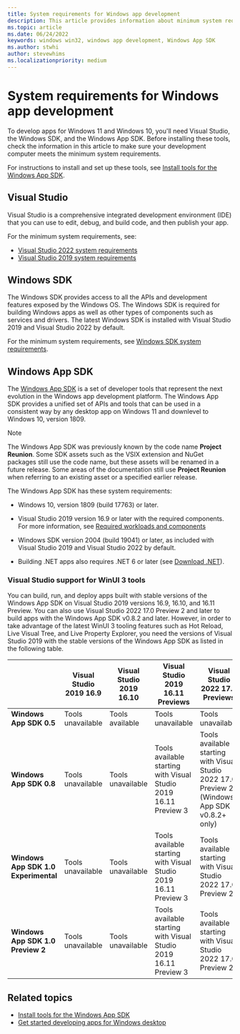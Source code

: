 ```yaml
---
title: System requirements for Windows app development
description: This article provides information about minimum system requirements for tools required for developing Windows apps.
ms.topic: article
ms.date: 06/24/2022
keywords: windows win32, windows app development, Windows App SDK
ms.author: stwhi
author: stevewhims
ms.localizationpriority: medium
---
```


# System requirements for Windows app development

To develop apps for Windows 11 and Windows 10, you'll need Visual Studio, the Windows SDK, and the Windows App SDK. Before installing these tools, check the information in this article to make sure your development computer meets the minimum system requirements.

For instructions to install and set up these tools, see [Install tools for the Windows App SDK](set-up-your-development-environment.md).

## Visual Studio

Visual Studio is a comprehensive integrated development environment (IDE) that you can use to edit, debug, and build code, and then publish your app.

For the minimum system requirements, see:

- [Visual Studio 2022 system requirements](/visualstudio/releases/2022/system-requirements#visual-studio-2022-system-requirements)
- [Visual Studio 2019 system requirements](/visualstudio/releases/2019/system-requirements#visual-studio-2019-system-requirements)

## Windows SDK

The Windows SDK provides access to all the APIs and development features exposed by the Windows OS. The Windows SDK is required for building Windows apps as well as other types of components such as services and drivers. The latest Windows SDK is installed with Visual Studio 2019 and Visual Studio 2022 by default.

For the minimum system requirements, see [Windows SDK system requirements](https://developer.microsoft.com/windows/downloads/windows-10-sdk/#sysreq).

## Windows App SDK

The [Windows App SDK](index.md) is a set of developer tools that represent the next evolution in the Windows app development platform. The Windows App SDK provides a unified set of APIs and tools that can be used in a consistent way by any desktop app on Windows 11 and downlevel to Windows 10, version 1809.

> [!NOTE]
> The Windows App SDK was previously known by the code name **Project Reunion**. Some SDK assets such as the VSIX extension and NuGet packages still use the code name, but these assets will be renamed in a future release. Some areas of the documentation still use **Project Reunion** when referring to an existing asset or a specified earlier release.

The Windows App SDK has these system requirements:

- Windows 10, version 1809 (build 17763) or later.

- Visual Studio 2019 version 16.9 or later with the required components. For more information, see [Required workloads and components](/windows/apps/windows-app-sdk/set-up-your-development-environment?tabs=vs-2022-17-1-a%2Cvs-2022-17-1-b#required-workloads-and-components)

- Windows SDK version 2004 (build 19041) or later, as included with Visual Studio 2019 and Visual Studio 2022 by default.

- Building .NET apps also requires .NET 6 or later (see [Download .NET](https://dotnet.microsoft.com/download)).

### Visual Studio support for WinUI 3 tools

You can build, run, and deploy apps built with stable versions of the Windows App SDK on Visual Studio 2019 versions 16.9, 16.10, and 16.11 Preview. You can also use Visual Studio 2022 17.0 Preview 2 and later to build apps with the Windows App SDK v0.8.2 and later. However, in order to take advantage of the latest WinUI 3 tooling features such as Hot Reload, Live Visual Tree, and Live Property Explorer, you need the versions of Visual Studio 2019 with the stable versions of the Windows App SDK as listed in the following table.

|   | Visual Studio 2019 16.9  |Visual Studio 2019 16.10  |  Visual Studio 2019 16.11 Previews | Visual Studio 2022 17.0 Previews |
|---|---|---|---|---|
| **Windows App SDK 0.5** | Tools unavailable | Tools available   |  Tools unavailable   | Tools unavailable   |
| **Windows App SDK 0.8** | Tools unavailable  | Tools unavailable | Tools available starting with Visual Studio 2019 16.11 Preview 3  | Tools available starting with Visual Studio 2022 17.0 Preview 2 (Windows App SDK v0.8.2+ only) |
| **Windows App SDK 1.0 Experimental** | Tools unavailable  | Tools unavailable | Tools available starting with Visual Studio 2019 16.11 Preview 3   | Tools available starting with Visual Studio 2022 17.0 Preview 2   |
| **Windows App SDK 1.0 Preview 2** | Tools unavailable  | Tools unavailable | Tools available starting with Visual Studio 2019 16.11 Preview 3   | Tools available starting with Visual Studio 2022 17.0 Preview 2   |

## Related topics

- [Install tools for the Windows App SDK](set-up-your-development-environment.md)
- [Get started developing apps for Windows desktop](../get-started/index.md)
